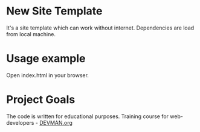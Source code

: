 # New Site Template

It's a site template which can work without internet. Dependencies are load from local machine.

# Usage example

Open index.html in your browser.

# Project Goals

The code is written for educational purposes. Training course for web-developers - [DEVMAN.org](https://devman.org)
